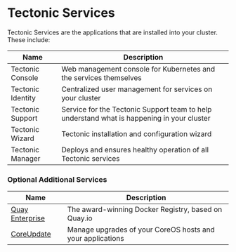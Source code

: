 # Tectonic Services

Tectonic Services are the applications that are installed into your cluster. These include:

| Name | Description |
|------|-------------|
| Tectonic Console   | Web management console for Kubernetes and the services themselves |
| Tectonic Identity  | Centralized user management for services on your cluster |
| Tectonic Support   | Service for the Tectonic Support team to help understand what is happening in your cluster |
| Tectonic Wizard    | Tectonic installation and configuration wizard |
| Tectonic Manager   | Deploys and ensures healthy operation of all Tectonic services  |

### Optional Additional Services

| Name | Description |
|------|-------------|
| [Quay Enterprise](quay_enterprise.md) |  The award-winning Docker Registry, based on Quay.io |
| [CoreUpdate](coreupdate.md) | Manage upgrades of your CoreOS hosts and your applications |

